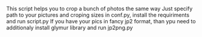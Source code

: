 This script helps you to crop a bunch of photos the same way
Just specify path to your pictures and croping sizes in conf.py, install the requiriments and run script.py
If you have your pics in fancy jp2 format, than ypu need to additionaly install glymur library and run jp2png.py


